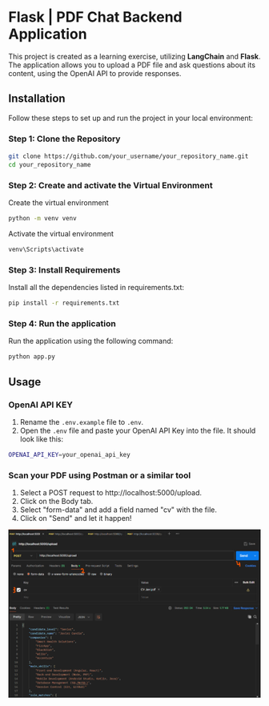 # Flask | PDF Chat Backend Application

This project is created as a learning exercise, utilizing **LangChain** and **Flask**. The application allows you to upload a PDF file and ask questions about its content, using the OpenAI API to provide responses.

## Installation

Follow these steps to set up and run the project in your local environment:

### Step 1: Clone the Repository

```bash
git clone https://github.com/your_username/your_repository_name.git
cd your_repository_name
```

### Step 2: Create and activate the Virtual Environment

Create the virtual environment

```bash
python -m venv venv
```

Activate the virtual environment

```bash
venv\Scripts\activate
```

### Step 3: Install Requirements

Install all the dependencies listed in requirements.txt:

```bash
pip install -r requirements.txt
```

### Step 4: Run the application

Run the application using the following command:

```bash
python app.py
```

## Usage

### OpenAI API KEY
1. Rename the ``.env.example`` file to ``.env``.
2. Open the ``.env`` file and paste your OpenAI API Key into the file. It should look like this:
```bash
OPENAI_API_KEY=your_openai_api_key
```

### Scan your PDF using Postman or a similar tool
1. Select a POST request to http://localhost:5000/upload.
2. Click on the Body tab.
3. Select "form-data" and add a field named "cv" with the file.
4. Click on "Send" and let it happen!

![alt text](assets/pdf-upload.png)